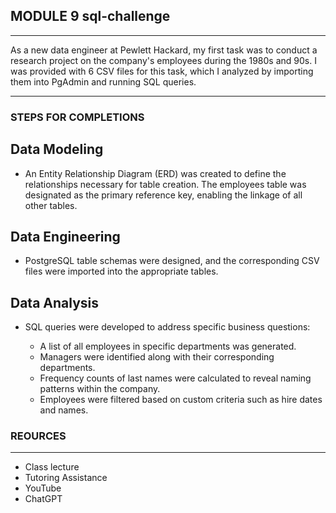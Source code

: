 ## MODULE 9 sql-challenge
-------------------------

As a new data engineer at Pewlett Hackard, my first task was to conduct a research project on the company's employees during the 1980s and 90s. I was provided with 6 CSV files for this task, which I analyzed by importing them into PgAdmin and running SQL queries.

-------------------------

### STEPS FOR COMPLETIONS

## Data Modeling
* An Entity Relationship Diagram (ERD) was created to define the relationships necessary for table creation. The employees table was designated as the primary reference key, enabling the linkage of all other tables.

## Data Engineering
* PostgreSQL table schemas were designed, and the corresponding CSV files were imported into the appropriate tables.

## Data Analysis
* SQL queries were developed to address specific business questions:

   - A list of all employees in specific departments was generated.
   - Managers were identified along with their corresponding departments.
   - Frequency counts of last names were calculated to reveal naming patterns within the company.
   - Employees were filtered based on custom criteria such as hire dates and names.

### REOURCES
-------------------------
- Class lecture
- Tutoring Assistance
- YouTube
- ChatGPT

